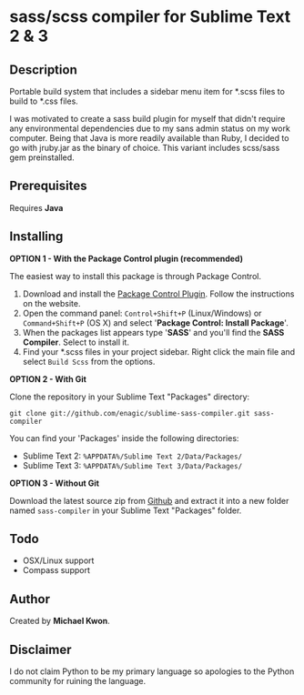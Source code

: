 sass/scss compiler for Sublime Text 2 & 3
====================================

Description
-----------

Portable build system that includes a sidebar menu item for *.scss files to build to *.css files.

I was motivated to create a sass build plugin for myself that didn't require any environmental dependencies due to my sans admin status on my work computer.  Being that Java is more readily available than Ruby, I decided to go with jruby.jar as the binary of choice.  This variant includes scss/sass gem preinstalled.

Prerequisites
-------------

Requires **Java**


Installing
----------
**OPTION 1 - With the Package Control plugin (recommended)**

The easiest way to install this package is through Package Control.

1. Download and install the [Package Control Plugin](http://wbond.net/sublime_packages/package_control).
Follow the instructions on the website.
2. Open the command panel: `Control+Shift+P` (Linux/Windows) or `Command+Shift+P` (OS X) and select '**Package Control: Install Package**'.
3. When the packages list appears type '**SASS**' and you'll find the **SASS Compiler**. Select to install it.
4. Find your *.scss files in your project sidebar.  Right click the main file and select `Build Scss` from the options.


**OPTION 2 - With Git**

Clone the repository in your Sublime Text "Packages" directory:

    git clone git://github.com/enagic/sublime-sass-compiler.git sass-compiler

You can find your 'Packages' inside the following directories:

* Sublime Text 2:
    `%APPDATA%/Sublime Text 2/Data/Packages/`
* Sublime Text 3:
    `%APPDATA%/Sublime Text 3/Data/Packages/`

**OPTION 3 - Without Git**

Download the latest source zip from [Github](https://github.com/enagic/sublime-sass-compiler) and extract it into a new folder named `sass-compiler` in your Sublime Text "Packages" folder.

Todo
----

* OSX/Linux support
* Compass support

Author
------

Created by **Michael Kwon**.

Disclaimer
-----------

I do not claim Python to be my primary language so apologies to the Python community for ruining the language.
